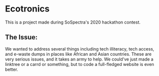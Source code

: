 # Ecotronics

This is a project made during SoSpectra's 2020 hackathon contest. 

## The Issue:

We wanted to address several things including tech illiteracy, tech access, and e-waste dumps in places like African and Asian countries. These are very serious 
issues, and it takes an army to help. We could've just made a linktree or a carrd or something, but to code a full-fledged website is even better.
